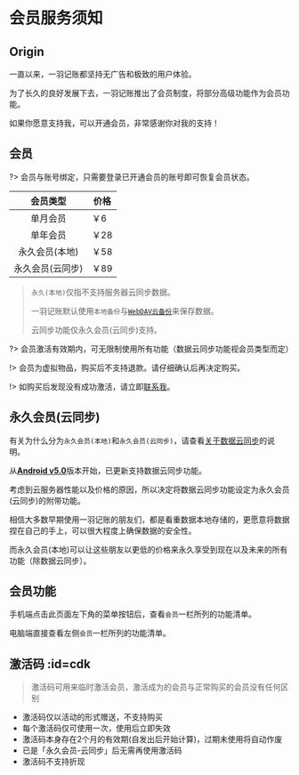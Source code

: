 # 会员服务须知

## Origin

一直以来，一羽记账都坚持无广告和极致的用户体验。

为了长久的良好发展下去，一羽记账推出了会员制度，将部分高级功能作为会员功能。

如果你愿意支持我，可以开通会员，非常感谢你对我的支持！

## 会员

?> 会员与账号绑定，只需要登录已开通会员的账号即可恢复会员状态。

|     会员类型     | 价格 |
| :--------------: | ---- |
|     单月会员     | ￥6  |
|     单年会员     | ￥28 |
|  永久会员(本地)  | ￥58 |
| 永久会员(云同步) | ￥89 |

>`永久(本地)`仅指不支持服务器云同步数据。
>
>一羽记账默认使用`本地备份`与[`WebDAV云备份`](doc/data-manage/data-backup.md#cloud-backup)来保存数据。
>
>云同步功能仅永久会员(云同步)支持。

?> 会员激活有效期内，可无限制使用所有功能（数据云同步功能视会员类型而定）

!> 会员为虚拟物品，购买后不支持退款。请仔细确认后再决定购买。

!> 如购买后发现没有成功激活，请立即[联系我](doc/other/contact.md)。

## 永久会员(云同步)

有关为什么分为`永久会员(本地)`和`永久会员(云同步)`，请查看[关于数据云同步](doc/other/about-sync.md)的说明。

从[**Android v5.0**](https://www.coolapk.com/apk/kylec.me.lightbookkeeping)版本开始，已更新支持数据云同步功能。

考虑到云服务器性能以及价格的原因，所以决定将数据云同步功能设定为永久会员(云同步)的附带功能。

相信大多数早期使用一羽记账的朋友们，都是看重数据本地存储的，更愿意将数据捏在自己的手上，可以很大程度上确保数据的安全性。

而永久会员(本地)可以让这些朋友以更低的价格来永久享受到现在以及未来的所有功能（除数据云同步）。

## 会员功能

手机端点击此页面左下角的菜单按钮后，查看`会员`一栏所列的功能清单。

电脑端直接查看左侧`会员`一栏所列的功能清单。

## 激活码 :id=cdk

> 激活码可用来临时激活会员，激活成为的会员与正常购买的会员没有任何区别

* 激活码仅以活动的形式赠送，不支持购买
* 每个激活码仅可使用一次，使用后立即失效
* 激活码本身存在2个月的有效期(自发出后开始计算)，过期未使用将自动作废
* 已是「永久会员-云同步」后无需再使用激活码
* 激活码不支持折现